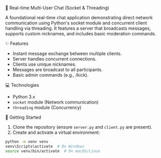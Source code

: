  💬 Real-time Multi-User Chat (Socket & Threading)

A foundational real-time chat application demonstrating direct network communication using Python's socket module and concurrent client handling via threading. It features a server that broadcasts messages, supports custom nicknames, and includes basic moderation commands.

 ✨ Features

- Instant message exchange between multiple clients.
- Server handles concurrent connections.
- Clients use unique nicknames.
- Messages are broadcast to all participants.
- Basic admin commands (e.g., /kick).

 💻 Technologies

- Python 3.x  
- `socket` module (Network communication)  
- `threading` module (Concurrency)

 🚀 Getting Started

1. Clone the repository (ensure `server.py` and `client.py` are present).
2.  Create and activate a virtual environment:
   ```bash
   python -m venv venv
   venv\Scripts\activate  # On Windows
   source venv/bin/activate  # On macOS/Linux
